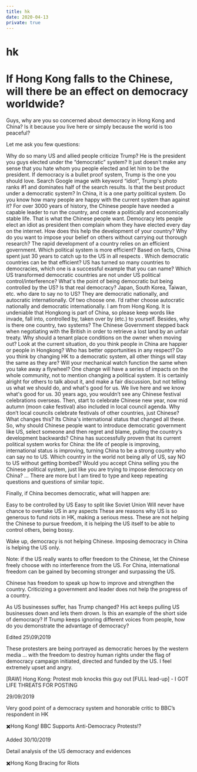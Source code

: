 ```yaml
---
title: hk
date: 2020-04-13
private: true
---
```

# hk
# If Hong Kong falls to the Chinese, will there be an effect on democracy worldwide?
Guys, why are you so concerned about democracy in Hong Kong and China? Is it because you live here or simply because the world is too peaceful?

Let me ask you few questions:

Why do so many US and allied people criticize Trump? He is the president you guys elected under the “democratic” system? It just doesn't make any sense that you hate whom you people elected and let him to be the president. If democracy is a bullet proof system, Trump is the one you should love. Search Google image with keyword “idiot”, Trump's photo ranks #1 and dominates half of the search results. Is that the best product under a democratic system?
In China, it is a one party political system. Do you know how many people are happy with the current system than against it? For over 3000 years of history, the Chinese people have needed a capable leader to run the country, and create a politically and economically stable life. That is what the Chinese people want. Democracy lets people elect an idiot as president then complain whom they have elected every day on the internet. How does this help the development of your country?
Why do you want to impose your belief on others without carrying out thorough research? The rapid development of a country relies on an efficient government. Which political system is more efficient?
Based on facts, China spent just 30 years to catch up to the US in all respects . Which democratic countries can be that efficient?
US has turned so many countries to democracies, which one is a successful example that you can name? Which US transformed democratic countries are not under US political control/interference? What's the point of being democratic but being controlled by the US? Is that real democracy? Japan, South Korea, Taiwan, etc. who dare to say no to US? They are democratic nationally, and autocratic internationally. Of two choose one. I’d rather choose autocratic nationally and democratic internationally.
I am from Hong Kong. It is undeniable that Hongkong is part of China, so please keep words like invade, fall into, controlled by, taken over by (etc.) to yourself. Besides, why is there one country, two systems? The Chinese Government stepped back when negotiating with the British in order to retrieve a lost land by an unfair treaty. Why should a tenant place conditions on the owner when moving out?
Look at the current situation, do you think people in China are happier or people in Hongkong? Who has better opportunities in any respect?
Do you think by changing HK to a democratic system, all other things will stay the same as they are? Will your mechanical watch function the same when you take away a flywheel? One change will have a series of impacts on the whole community, not to mention changing a political system.
It is certainly alright for others to talk about it, and make a fair discussion, but not telling us what we should do, and what's good for us. We live here and we know what's good for us. 30 years ago, you wouldn’t see any Chinese festival celebrations overseas. Then, start to celebrate Chinese new year, now mid autumn (moon cake festival) also included in local council agenda. Why don’t local councils celebrate festivals of other countries, just Chinese? What changes this? Its China's international status that changed all these. So, why should Chinese people want to introduce democratic government like US, select someone and then regret and blame, pulling the country‘s development backwards?
China has successfully proven that its current political system works for China: the life of people is improving, international status is improving, turning China to be a strong country who can say no to US. Which country in the world not being ally of US, say NO to US without getting bombed? Would you accept China selling you the Chinese political system, just like you are trying to impose democracy on China?
…
There are more but I am tired to type and keep repeating questions and questions of similar topic.

Finally, if China becomes democratic, what will happen are:

Easy to be controlled by US
Easy to split like Soviet Union
Will never have chance to overtake US in any aspects
These are reasons why US is so generous to fund riots in HK, making a serious mess. These are not helping the Chinese to pursue freedom, it is helping the US itself to be able to control others, being bossy.

Wake up, democracy is not helping Chinese. Imposing democracy in China is helping the US only.

Note: if the US really wants to offer freedom to the Chinese, let the Chinese freely choose with no interference from the US. For China, international freedom can be gained by becoming stronger and surpassing the US.

Chinese has freedom to speak up how to improve and strengthen the country. Criticizing a government and leader does not help the progress of a country.

As US businesses suffer, has Trump changed? His act keeps pulling US businesses down and lets them drown. Is this an example of the short side of democracy? If Trump keeps ignoring different voices from people, how do you demonstrate the advantage of democracy?

Edited 25\09\2019

These protesters are being portrayed as democratic heroes by the western media … with the freedom to destroy human rights under the flag of democracy campaign initiated, directed and funded by the US. I feel extremely upset and angry.

[RAW] Hong Kong: Protest mob knocks this guy out [FULL lead-up] - I GOT LIFE THREATS FOR POSTING

29/09/2019

Very good point of a democracy system and honorable critic to BBC’s respondent in HK

✖️Hong Kong! BBC Supports Anti-Democracy Protests!?

Added 30/10/2019

Detail analysis of the US democracy and evidences

✖️Hong Kong Bracing for Riots
